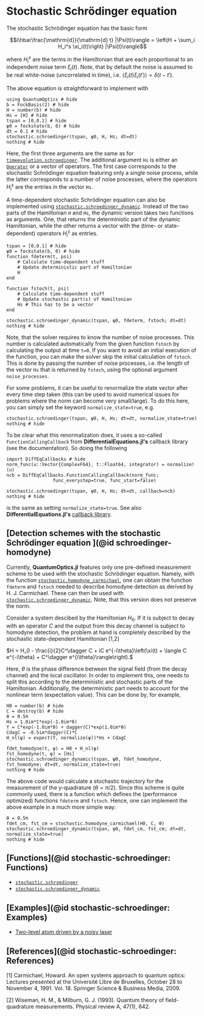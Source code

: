 # Stochastic Schrödinger equation

The stochastic Schrödinger equation has the basic form

```math
i\hbar\frac{\mathrm{d}}{\mathrm{d} t} |\Psi(t)\rangle = \left(H + \sum_i H_i^s \xi_i(t)\right) |\Psi(t)\rangle
```

where $H_i^s$ are the terms in the Hamiltonian that are each proportional to an independent noise term $\xi_i(t)$. Note, that by default the noise is assumed to be real white-noise (uncorrelated in time), i.e. $\langle\xi_i(t)\xi_i(t')\rangle = \delta(t-t')$.

The above equation is straightforward to implement with

```@example stochastic-schroedinger
using QuantumOptics # hide
b = FockBasis(2) # hide
H = number(b) # hide
Hs = [H] # hide
tspan = [0,0.1] # hide
ψ0 = fockstate(b, 0) # hide
dt = 0.1 # hide
stochastic.schroedinger(tspan, ψ0, H, Hs; dt=dt)
nothing # hide
```

Here, the first three arguments are the same as for [`timeevolution.schroedinger`](@ref). The additional argument `Hs` is either an [`Operator`](@ref) or a vector of operators. The first case corresponds to the stochastic Schrödinger equation featuring only a single noise process, while the latter corresponds to a number of noise processes, where the operators $H_i^s$ are the entries in the vector `Hs`.

A time-dependent stochastic Schrödinger equation can also be implemented using [`stochastic.schroedinger_dynamic`](@ref). Instead of the two parts of the Hamiltonian `H` and `Hs`, the dynamic version takes two functions as arguments. One, that returns the deterministic part of the dynamic Hamiltonian, while the other returns a vector with the (time- or state-dependent) operators $H_i^s$ as entries.

```@example stochastic-schroedinger
tspan = [0,0.1] # hide
ψ0 = fockstate(b, 0) # hide
function fdeterm(t, psi)
    # Calculate time-dependent stuff
    # Update deterministic part of Hamiltonian
    H
end

function fstoch(t, psi)
    # Calculate time-dependent stuff
    # Update stochastic part(s) of Hamiltonian
    Hs # This has to be a vector
end

stochastic.schroedinger_dynamic(tspan, ψ0, fdeterm, fstoch; dt=dt)
nothing # hide
```

Note, that the solver requires to know the number of noise processes. This number is calculated automatically from the given function `fstoch` by calculating the output at time `t=0`. If you want to avoid an initial execution of the function, you can make the solver skip the initial calculation of `fstoch`. This is done by passing the number of noise processes, i.e. the length of the vector `Hs` that is returned by `fstoch`, using the optional argument `noise_processes`.

For some problems, it can be useful to renormalize the state vector after every time step taken (this can be used to avoid numerical issues for problems where the norm can become very small/large). To do this here, you can simply set the keyword `normalize_state=true`, e.g.

```@example stochastic-schroedinger
stochastic.schroedinger(tspan, ψ0, H, Hs; dt=dt, normalize_state=true)
nothing # hide
```

To be clear what this renormalization does, it uses a so-called `FunctionCallingCallback` from **DifferentialEquations.jl's** callback library (see the documentation). So doing the following

```@example stochastic-schroedinger
import DiffEqCallbacks # hide
norm_func(u::Vector{ComplexF64}, t::Float64, integrator) = normalize!(u)
ncb = DiffEqCallbacks.FunctionCallingCallback(norm_func;
                 func_everystep=true, func_start=false)

stochastic.schroedinger(tspan, ψ0, H, Hs; dt=dt, callback=ncb)
nothing # hide
```

is the same as setting `normalize_state=true`. See also **DifferentialEquations.jl's** [callback library](http://docs.juliadiffeq.org/latest/features/callback_library.html#FunctionCallingCallback-1).


## [Detection schemes with the stochastic Schrödinger equation ](@id schroedinger-homodyne)

Currently, **QuantumOptics.jl** features only one pre-defined measurement scheme to be used with the stochastic Schrödinger equation. Namely, with the function [`stochastic.homodyne_carmichael`](@ref), one can obtain the function `fdeterm` and `fstoch` needed to describe homodyne detection as derived by H. J. Carmichael. These can then be used with [`stochastic.schroedinger_dynamic`](@ref). Note, that this version does not preserve the norm.

Consider a system descibed by the Hamiltonian $H_0$. If it is subject to decay with an operator $C$ and the output from this decay channel is subject to homodyne detection, the problem at hand is completely described by the stochastic state-dependent Hamiltonian [1,2]

$H = H_0 - \frac{i}{2}C^\dagger C + iC e^{-i\theta}\left(\xi(t) + \langle C e^{-i\theta} + C^\dagger e^{i\theta}\rangle\right).$

Here, $\theta$ is the phase difference between the signal field (from the decay channel) and the local oscillator. In order to implement this, one needs to split this according to the deterministic and stochastic parts of the Hamiltonian. Additionally, the deterministic part needs to account for the nonlinear term (expectation value). This can be done by, for example,

```@example stochastic-schroedinger
H0 = number(b) # hide
C = destroy(b) # hide
θ = 0.5π
Hs = 1.0im*C*exp(-1.0im*θ)
Y = C*exp(-1.0im*θ) + dagger(C)*exp(1.0im*θ)
CdagC = -0.5im*dagger(C)*C
H_nl(ψ) = expect(Y, normalize(ψ))*Hs + CdagC

fdet_homodyne(t, ψ) = H0 + H_nl(ψ)
fst_homodyne(t, ψ) = [Hs]
stochastic.schroedinger_dynamic(tspan, ψ0, fdet_homodyne, fst_homodyne; dt=dt, normalize_state=true)
nothing # hide
```

The above code would calculate a stochastic trajectory for the measurement of the y-quadrature ($\theta = \pi/2$). Since this scheme is quite commonly used, there is a function which defines the (performance optimized) functions `fdeterm` and `fstoch`. Hence, one can implement the above example in a much more simple way:

```@example stochastic-schroedinger
θ = 0.5π
fdet_cm, fst_cm = stochastic.homodyne_carmichael(H0, C, θ)
stochastic.schroedinger_dynamic(tspan, ψ0, fdet_cm, fst_cm; dt=dt, normalize_state=true)
nothing # hide
```


## [Functions](@id stochastic-schroedinger: Functions)

* [`stochastic.schroedinger`](@ref)
* [`stochastic.schroedinger_dynamic`](@ref)


## [Examples](@id stochastic-schroedinger: Examples)

* [Two-level atom driven by a noisy laser](@ref)

## [References](@id stochastic-schroedinger: References)

[1] Carmichael, Howard. An open systems approach to quantum optics: Lectures presented at the Université Libre de Bruxelles, October 28 to November 4, 1991. Vol. 18. Springer Science & Business Media, 2009.

[2] Wiseman, H. M., & Milburn, G. J. (1993). Quantum theory of field-quadrature measurements. Physical review A, 47(1), 642.
